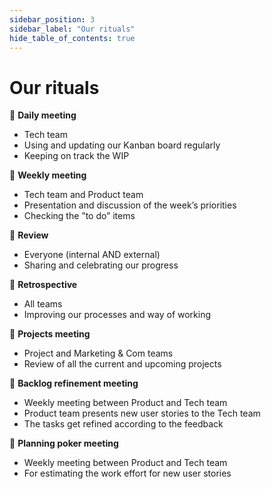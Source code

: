 ```yaml
---
sidebar_position: 3
sidebar_label: "Our rituals"
hide_table_of_contents: true
---
```


# Our rituals

📆 **Daily meeting**

- Tech team
- Using and updating our Kanban board regularly
- Keeping on track the WIP

📆 **Weekly meeting**

- Tech team and Product team
- Presentation and discussion of the week’s priorities
- Checking the ”to do” items

📆 **Review**

- Everyone (internal AND external)
- Sharing and celebrating our progress

📆 **Retrospective**

- All teams
- Improving our processes and way of working

📆 **Projects meeting**

- Project and Marketing & Com teams
- Review of all the current and upcoming projects

📆 **Backlog refinement meeting**

- Weekly meeting between Product and Tech team
- Product team presents new user stories to the Tech team
- The tasks get refined according to the feedback

📆 **Planning poker meeting**

- Weekly meeting between Product and Tech team
- For estimating the work effort for new user stories
